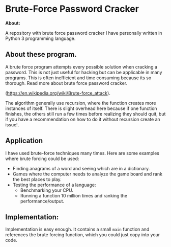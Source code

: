 # Brute-Force Password Cracker

 **About:**

A repository with brute force password cracker I have personally written in Python 3 programming language. 

 ## About these program.

A brute force program attempts every possible solution when cracking a password.
This is not just useful for hacking but can be applicable in many programs. 
This is often inefficient and time consuming because its so thorough.
Read more about brute force password cracker.

 (https://en.wikipedia.org/wiki/Brute-force_attack). 

The algorithm generally use recursion, where the function creates more instances of itself.
There is slight overhead here because if one function finishes, the others still run a few times before realizing they should quit, but if you have a recommendation on how to do it without recursion create an issue!.

 ## Application 

I have used brute-force techniques many times.
Here are some examples where brute forcing could be used:
 - Finding anagrams of a word and seeing which are in a dictionary.
 - Games where the computer needs to analyze the game board and rank the best places to play. 
 - Testing the performance of a language:
   - Benchmarking your CPU.
   - Running a function 10 million times and ranking the performance/output.

 ## Implementation:

Implementation is easy enough.
It contains a small `main` function and references the brute forcing function, which you could just copy into your code.
